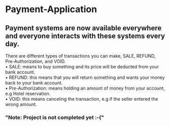 # Payment-Application
<h2>Payment systems are now available everywhere and everyone interacts with these systems every day.</h2>
There are different types of transactions you can make, SALE, REFUND, Pre-Authorization, and VOID.<br>
• SALE: means to buy something and its price will be deducted from your bank account.<br>
• REFUND: this means that you will return something and wants your money back to your bank account.<br>
• Pre-Authorization: means holding an amount of money from your account, e.g Hotel reservation.<br>
• VOID: this means canceling the transaction, e.g if the seller entered the wrong amount.<br>
<h3>"Note: Project is not completed yet :-("</h3>


